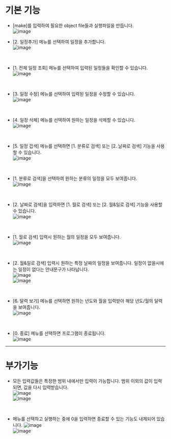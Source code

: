 # 기본 기능

- [make]를 입력하여 필요한 object file들과 실행파일을 만듭니다.   
![image](https://user-images.githubusercontent.com/70621926/117542431-94ca6b80-b053-11eb-98c8-7b630237867e.png)    




- [2. 일정추가] 메뉴를 선택하여 일정을 추가합니다.   
![image](https://user-images.githubusercontent.com/70621926/117544989-cc8ae080-b05e-11eb-827c-c1dffaff1d58.png)

<br />

- [1. 전체 일정 조회] 메뉴를 선택하여 입력된 일정들을 확인할 수 있습니다.   
![image](https://user-images.githubusercontent.com/70621926/117543786-49b35700-b059-11eb-837c-3b7bf5665d77.png)  

<br />

- [3. 일정 수정] 메뉴를 선택하여 입력된 일정을 수정할 수 있습니다.   
![image](https://user-images.githubusercontent.com/70621926/117543873-9f87ff00-b059-11eb-9e80-3b9554c2c239.png)

<br />

- [4. 일정 삭제] 메뉴를 선택하여 원하는 일정을 삭제할 수 있습니다.   
![image](https://user-images.githubusercontent.com/70621926/117544084-9e0b0680-b05a-11eb-938d-ac9d39b87659.png)

<br />

- [5. 일정 겁색] 메뉴를 선택하면 [1. 분류로 검색] 또는 [2. 날짜로 검색] 기능을 사용할 수 있습니다.   
![image](https://user-images.githubusercontent.com/70621926/117544156-f8a46280-b05a-11eb-9496-ebf8b8834b57.png)

<br />

- [1. 분류로 검색]을 선택하여 원하는 분류의 일정을 모두 보여줍니다.   
![image](https://user-images.githubusercontent.com/70621926/117544187-32756900-b05b-11eb-8c45-abba616b4b37.png)

<br />

- [2. 날짜로 검색]을 입력하면 [1. 월로 검색] 또는 [2. 월&일로 검색] 기능을 사용할 수 있습니다.   
![image](https://user-images.githubusercontent.com/70621926/117544206-589b0900-b05b-11eb-8374-ced4360c1776.png)

<br />

- [1. 월로 검색] 입력시 원하는 월의 일정을 모두 보여줍니다.   
![image](https://user-images.githubusercontent.com/70621926/117544251-8e3ff200-b05b-11eb-8e79-245dc0e1fb5c.png)

<br />

- [2. 월&일로 검색] 입력시 원하는 특정 날짜의 일정을 보여줍니다. 일정이 없을시에는 일정이 없다는 안내문구가 나타납니다.   
![image](https://user-images.githubusercontent.com/70621926/117544286-b6c7ec00-b05b-11eb-9e49-c38c0f81ae21.png)   
![image](https://user-images.githubusercontent.com/70621926/117544316-d95a0500-b05b-11eb-81ff-9484d713dfdb.png)   

<br />

- [6. 달력 보기] 메뉴를 선택하면 원하는 년도와 월을 입력받아 해당 년도/월의 달력을 보여줍니다.   
![image](https://user-images.githubusercontent.com/70621926/117544368-1e7e3700-b05c-11eb-994e-7c556d80ee23.png)

<br />

- [0. 종료] 메뉴를 선택하면 프로그램이 종료됩니다.   
![image](https://user-images.githubusercontent.com/70621926/117544819-17f0bf00-b05e-11eb-94e9-ab6ec6c58223.png)
-----------------------------------------
# 부가기능
- 모든 입력값들은 특정한 범위 내에서만 입력이 가능합니다. 범위 이외의 값이 입력되면, 값을 다시 입력받습니다.   
![image](https://user-images.githubusercontent.com/70621926/117544444-7157ee80-b05c-11eb-9e23-fa7ce8079d88.png)   
![image](https://user-images.githubusercontent.com/70621926/117544852-453d6d00-b05e-11eb-9f1b-6227285dfe74.png)

<br />

- 메뉴를 선택하고 실행하는 중에 0을 입력하면 종료할 수 있는 기능도 내제되어 있습니다.
![image](https://user-images.githubusercontent.com/70621926/117545721-f0035a80-b061-11eb-8a8c-9099f554f9bd.png)   
![image](https://user-images.githubusercontent.com/70621926/117545819-643dfe00-b062-11eb-8864-5cf6a34f9050.png)
